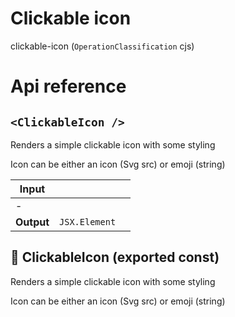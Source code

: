 # Clickable icon

clickable-icon (`OperationClassification` cjs)



# Api reference

## `<ClickableIcon />`

Renders a simple clickable icon with some styling

Icon can be either an icon (Svg src) or emoji (string)


| Input      |    |    |
| ---------- | -- | -- |
| - | | |
| **Output** | `JSX.Element`   |    |



## 📄 ClickableIcon (exported const)

Renders a simple clickable icon with some styling

Icon can be either an icon (Svg src) or emoji (string)


